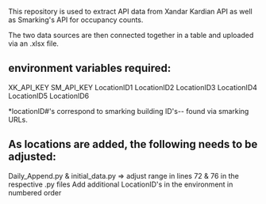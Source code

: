 This repository is used to extract API data from Xandar Kardian API as well as Smarking's API for occupancy counts. 

The two data sources are then connected together in a table and uploaded via an .xlsx file. 

environment variables required:
-------------------------------
XK_API_KEY
SM_API_KEY
LocationID1
LocationID2
LocationID3
LocationID4
LocationID5
LocationID6

*locationID#'s correspond to smarking building ID's-- found via smarking URLs. 

As locations are added, the following needs to be adjusted:
-----------------------------------------------------------
Daily_Append.py & initial_data.py => adjust range in lines 72 & 76 in the respective .py files
Add additional LocationID's in the environment in numbered order
